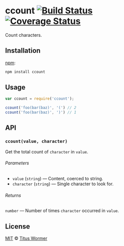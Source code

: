 # ccount [![Build Status][travis-badge]][travis] [![Coverage Status][codecov-badge]][codecov]

<!--lint disable heading-increment list-item-spacing-->

Count characters.

## Installation

[npm][npm-install]:

```bash
npm install ccount
```

## Usage

```javascript
var ccount = require('ccount');

ccount('foo(bar(baz)', '(') // 2
ccount('foo(bar(baz)', ')') // 1
```

## API

### `ccount(value, character)`

Get the total count of `character` in `value`.

###### Parameters

*   `value` (`string`) — Content, coerced to string.
*   `character` (`string`) — Single character to look for.

###### Returns

`number` — Number of times `character` occurred in `value`.

## License

[MIT][license] © [Titus Wormer][author]

<!-- Definitions -->

[travis-badge]: https://img.shields.io/travis/wooorm/ccount.svg

[travis]: https://travis-ci.org/wooorm/ccount

[codecov-badge]: https://img.shields.io/codecov/c/github/wooorm/ccount.svg

[codecov]: https://codecov.io/github/wooorm/ccount

[npm-install]: https://docs.npmjs.com/cli/install

[license]: LICENSE

[author]: http://wooorm.com

